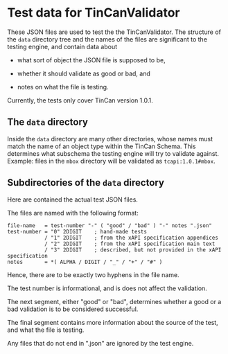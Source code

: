 Test data for TinCanValidator
=============================

These JSON files are used to test the the TinCanValidator. The structure of the
`data` directory tree and the names of the files are significant to the testing
engine, and contain data about

* what sort of object the JSON file is supposed to be,

* whether it should validate as good or bad, and

* notes on what the file is testing.

Currently, the tests only cover TinCan version 1.0.1.

The `data` directory
--------------------
Inside the `data` directory are many other directories, whose names must match
the name of an object type within the TinCan Schema. This determines what
subschema the testing engine will try to validate against. Example: files in the
`mbox` directory will be validated as `tcapi:1.0.1#mbox`.

Subdirectories of the `data` directory
--------------------------------------
Here are contained the actual test JSON files.

The files are named with the following format:
```
file-name   = test-number "-" ( "good" / "bad" ) "-" notes ".json"
test-number = "0" 2DIGIT    ; hand-made tests
            / "1" 2DIGIT    ; from the xAPI specification appendices
            / "2" 2DIGIT    ; from the xAPI specification main text
            / "3" 2DIGIT    ; described, but not provided in the xAPI specification
notes       = *( ALPHA / DIGIT / "_" / "+" / "#" )
```
Hence, there are to be exactly two hyphens in the file name.

The test number is informational, and is does not affect the validation.

The next segment, either "good" or "bad", determines whether a good or a bad
validation is to be considered successful.

The final segment contains more information about the source of the test, and
what the file is testing.

Any files that do not end in ".json" are ignored by the test engine.
